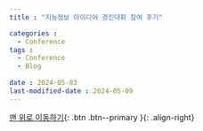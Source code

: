 ```yaml
--- 
title : "지능정보 아이디어 경진대회 참여 후기"

categories : 
  - Conference
tags :
  - Conference
  - Blog
 
date : 2024-05-03
last-modified-date : 2024-05-09
---
```




[맨 위로 이동하기](#){: .btn .btn--primary }{: .align-right}
